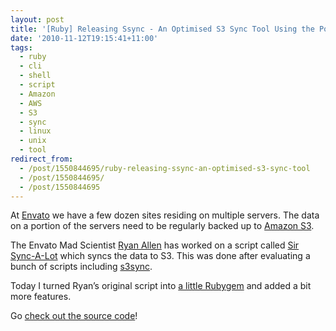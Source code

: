 ```yaml
---
layout: post
title: '[Ruby] Releasing Ssync - An Optimised S3 Sync Tool Using the Power of Unix!'
date: '2010-11-12T19:15:41+11:00'
tags:
  - ruby
  - cli
  - shell
  - script
  - Amazon
  - AWS
  - S3
  - sync
  - linux
  - unix
  - tool
redirect_from:
  - /post/1550844695/ruby-releasing-ssync-an-optimised-s3-sync-tool
  - /post/1550844695/
  - /post/1550844695
---
```


At [Envato](http://envato.com/) we have a few dozen sites residing on multiple servers. The data on a portion of the servers need to be regularly backed up to [Amazon S3](http://aws.amazon.com/s3/).

The Envato Mad Scientist [Ryan Allen](http://github.com/ryan-allen) has worked on a script called [Sir Sync-A-Lot](http://github.com/ryan-allen/sir-sync-a-lot) which syncs the data to S3. This was done after evaluating a bunch of scripts including [s3sync](http://www.s3sync.net/).

Today I turned Ryan’s original script into [a little Rubygem](http://rubygems.org/gems/ssync) and added a bit more features.

Go [check out the source code](https://github.com/fredwu/ssync)!
